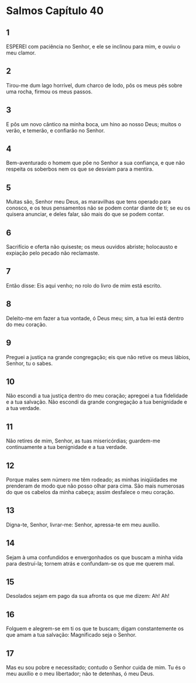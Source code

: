 # Salmos Capítulo 40

## 1
ESPEREI com paciência no Senhor, e ele se inclinou para mim, e ouviu o meu clamor.

## 2
Tirou-me dum lago horrível, dum charco de lodo, pôs os meus pés sobre uma rocha, firmou os meus passos.

## 3
E pôs um novo cântico na minha boca, um hino ao nosso Deus; muitos o verão, e temerão, e confiarão no Senhor.

## 4
Bem-aventurado o homem que põe no Senhor a sua confiança, e que não respeita os soberbos nem os que se desviam para a mentira.

## 5
Muitas são, Senhor meu Deus, as maravilhas que tens operado para conosco, e os teus pensamentos não se podem contar diante de ti; se eu os quisera anunciar, e deles falar, são mais do que se podem contar.

## 6
Sacrifício e oferta não quiseste; os meus ouvidos abriste; holocausto e expiação pelo pecado não reclamaste.

## 7
Então disse: Eis aqui venho; no rolo do livro de mim está escrito.

## 8
Deleito-me em fazer a tua vontade, ó Deus meu; sim, a tua lei está dentro do meu coração.

## 9
Preguei a justiça na grande congregação; eis que não retive os meus lábios, Senhor, tu o sabes.

## 10
Não escondi a tua justiça dentro do meu coração; apregoei a tua fidelidade e a tua salvação. Não escondi da grande congregação a tua benignidade e a tua verdade.

## 11
Não retires de mim, Senhor, as tuas misericórdias; guardem-me continuamente a tua benignidade e a tua verdade.

## 12
Porque males sem número me têm rodeado; as minhas iniqüidades me prenderam de modo que não posso olhar para cima. São mais numerosas do que os cabelos da minha cabeça; assim desfalece o meu coração.

## 13
Digna-te, Senhor, livrar-me: Senhor, apressa-te em meu auxílio.

## 14
Sejam à uma confundidos e envergonhados os que buscam a minha vida para destruí-la; tornem atrás e confundam-se os que me querem mal.

## 15
Desolados sejam em pago da sua afronta os que me dizem: Ah! Ah!

## 16
Folguem e alegrem-se em ti os que te buscam; digam constantemente os que amam a tua salvação: Magnificado seja o Senhor.

## 17
Mas eu sou pobre e necessitado; contudo o Senhor cuida de mim. Tu és o meu auxílio e o meu libertador; não te detenhas, ó meu Deus.

